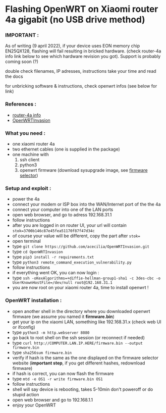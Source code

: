 # Flashing OpenWRT on Xiaomi router 4a gigabit (no USB drive method)

### IMPORTANT :

As of writing (9 april 2022),
if your device uses EON memory chip EN25QX128, flashing will fail resulting in bricked hardware.
(check router-4a info link below to see which hardware revision you got).
Support is probably coming soon (?)



double check filenames, IP adresses, instructions
take your time and read the docs

for unbricking software & instructions, check openwrt infos (see below for link)



### References :

- [router-4a info](https://openwrt.org/inbox/toh/xiaomi/xiaomi_mi_router_4a_gigabit_edition)
- [OpenWRTInvasion](https://github.com/acecilia/OpenWRTInvasion)


### What you need :

- one xiaomi router 4a
- two ethernet cables (one is supplied in the package)
- one machine with
  1. ssh client
  2. python3
  3. openwrt firmware (download sysupgrade image, see [firmware selector](https://firmware-selector.openwrt.org/?version=21.02.2&target=ramips%2Fmt7621&id=xiaomi_mi-router-4a-gigabit))
  
### Setup and exploit :

- power the 4a
- connect your modem or ISP box into the WAN/Internet port of the the 4a
- connect your computer into one of the LAN ports
- open web browser, and go to adress 192.168.31.1
- follow instructions
- after you are logged in on router UI, your url will contain `stok=3700b146c87e45fea51170f87f47d34c`
- of course your value will be different, copy the part after `stok=`
- open terminal
- type `git clone https://github.com/acecilia/OpenWRTInvasion.git`
- type `cd OpenWRTInvasion`
- type `pip3 install -r requirements.txt`
- type `python3 remote_command_execution_vulnerability.py`
- follow instructions
- if everything went OK, you can now login :
- type `ssh -oKexAlgorithms=+diffie-hellman-group1-sha1 -c 3des-cbc -o UserKnownHostFile=/dev/null root@192.168.31.1`
- you are now root on your xiaomi router 4a, time to install openwrt !


### OpenWRT installation :

- open another shell in the directory where you downloaded openwrt firmware (we assume you named it **firmware.bin**)
- get your ip on the xiaomi LAN, something like 192.168.31.x (check web UI or ifconfig)
- type `python3 -m http.webserver 8080`
- go back to root shell on the ssh session (or reconnect if needed)
- type `curl http://COMPUTER.LAN.IP.HERE/firmware.bin --output firmware.bin`
- type `sha256sum firmware.bin`
- verify if hash is the same as the one displayed on the firmware selector website (**important step**, if you get different hashes, redownload firmware)
- if hash is correct, you can now flash the firmware
- type `mtd -e OS1 -r write firmware.bin OS1`
- follow instructions
- shell will say device is rebooting, takes 5-10min don't poweroff or do stupid action
- open web browser and go to 192.168.1.1
- enjoy your OpenWRT

